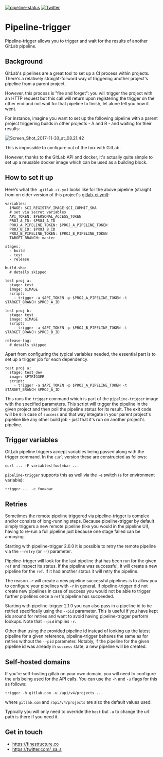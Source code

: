 [![pipeline-status](https://gitlab.com/finestructure/pipeline-trigger/badges/master/build.svg)](https://gitlab.com/finestructure/pipeline-trigger/pipelines)
[![Twitter](https://img.shields.io/badge/twitter-@__sa__s-blue.svg?logo=twitter)](https://twitter.com/_sa_s)

# Pipeline-trigger

Pipeline-trigger allows you to trigger and wait for the results of another GitLab pipeline.

## Background

GitLab's pipelines are a great tool to set up a CI process within projects. There's a relatively straight-forward way of triggering another project's pipeline from a parent project.

However, this process is "fire and forget": you will trigger the project with an HTTP request but this call will return upon registering the trigger on the other end and not wait for that pipeline to finish, let alone tell you how it went.

For instance, imagine you want to set up the following pipeline with a parent project triggering builds in other projects - A and B - and waiting for their results:

![Screen_Shot_2017-11-30_at_08.21.42](/uploads/c906618303dcf0124185b97f56d3fe97/Screen_Shot_2017-11-30_at_08.21.42.png)

This is impossible to configure out of the box with GitLab.

However, thanks to the GitLab API and docker, it's actually quite simple to set up a reusable docker image which can be used as a building block.

## How to set it up

Here's what the `.gitlab-ci.yml` looks like for the above pipeline (straight from on older version of this project's [gitlab-ci.yml](https://gitlab.com/finestructure/pipeline-trigger/blob/a052c9f47d7f0fdafb9641ccb9ef831b8e1ad49a/.gitlab-ci.yml)):

```
variables:
  IMAGE: $CI_REGISTRY_IMAGE:$CI_COMMIT_SHA
  # set via secret variables
  API_TOKEN: $PERSONAL_ACCESS_TOKEN
  PROJ_A_ID: $PROJ_A_ID
  PROJ_A_PIPELINE_TOKEN: $PROJ_A_PIPELINE_TOKEN
  PROJ_B_ID: $PROJ_B_ID
  PROJ_B_PIPELINE_TOKEN: $PROJ_B_PIPELINE_TOKEN
  TARGET_BRANCH: master

stages:
  - build
  - test
  - release

build-sha:
  # details skipped

test proj a:
  stage: test
  image: $IMAGE
  script: 
    - trigger -a $API_TOKEN -p $PROJ_A_PIPELINE_TOKEN -t $TARGET_BRANCH $PROJ_A_ID

test proj b:
  stage: test
  image: $IMAGE
  script: 
    - trigger -a $API_TOKEN -p $PROJ_B_PIPELINE_TOKEN -t $TARGET_BRANCH $PROJ_B_ID

release-tag:
  # details skipped
```

Apart from configuring the typical variables needed, the essential part is to set up a trigger job for each dependency:

```
test proj a:
  stage: test_dev
  image: $PTRIGGER
  script: 
    - trigger -a $API_TOKEN -p $PROJ_A_PIPELINE_TOKEN -t $TARGET_BRANCH $PROJ_A_ID
```

This runs the `trigger` command which is part of the `pipeline-trigger` image with the specified parameters. This script will trigger the pipeline in the given project and then poll the pipeline status for its result. The exit code will be `0` in case of `success` and that way integate in your parent project's pipeline like any other build job - just that it's run on another project's pipeline.

## Trigger variables

GitLab pipeline triggers accept variables being passed along with the trigger command. In the `curl` version these are constructed as follows:

```
curl ... -F variables[foo]=bar ...
```

`pipeline-trigger` supports this as well via the `-e` switch (`e` for environment variable):

```
trigger ... -e foo=bar
```

## Retries

Sometimes the remote pipeline triggered via pipeline-trigger is complex and/or consists of long-running steps. Because pipeline-trigger by default simply triggers a new remote pipeline (like you would in the pipeline UI), having to re-run a full pipeline just because one stage failed can be annoying.

Starting with pipeline-trigger 2.0.0 it is possible to retry the remote pipeline via the `--retry` (or `-r`) parameter.

Pipeline-trigger will look for the last pipeline that has been run for the given `ref` and inspect its status. If the pipeline was successful, it will create a new pipeline for the `ref`. If it had another status it will retry the pipeline.

The reason `-r` will create a new pipeline successful pipelines is to allow you to configure your pipelines with `-r` in general. If pipeline-trigger did not create new pipelines in case of success you would not be able to trigger further pipelines once a `ref`'s pipeline has succeeded.

Starting with pipeline-trigger 2.1.0 you can also pass in a pipeline id to be retried specifically using the `--pid` parameter. This is useful if you have kept ids around for retries and want to avoid having pipeline-trigger perform lookups. Note that `--pid` implies `-r`.

Other than using the provided pipeline id instead of looking up the latest pipeline for a given reference, pipeline-trigger behaves the same as for retries without the `--pid` parameter. Notably, if the pipeline for the given pipeline id was already in `success` state, a new pipeline will be created.

## Self-hosted domains

If you're self-hosting gitlab on your own domain, you will need to configure the urls being used for the API calls. You can use the `-h` and `-u` flags for this as follows:

```
trigger -h gitlab.com -u /api/v4/projects ...
```

where `gitlab.com` and `/api/v4/projects` are also the default values used.

Typically you will only need to override the `host` but `-u` to change the url path is there if you need it.

## Get in touch

- https://finestructure.co
- https://twitter.com/_sa_s

